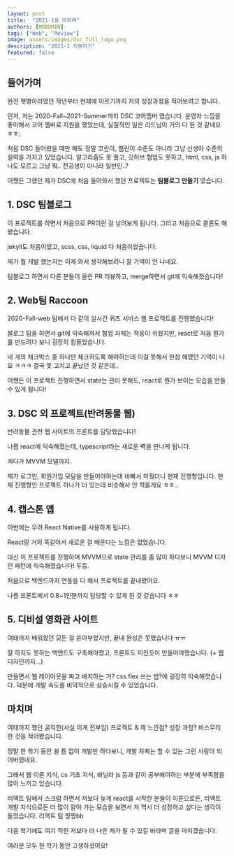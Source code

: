 ```yaml
---
layout: post
title:  "2021-1을 마치며"
authors: [MOBUMIN]
tags: ["Web", "Review"]
image: assets/images/dsc_full_logo.png
description: "2021-1 리뷰하기"
featured: false
---
```


## 들어가며

완전 햇병아리였던 작년부터 현재에 이르기까지 저의 성장과정을 적어보려고 합니다.

먼저, 저는 2020-Fall~2021-Summer까지 DSC 코어멤버 였습니다. 운영자 느낌을 좋아해서 코어 멤버로 지원을 했었는데, 실질적인 일은 리드님이 거의 다 한 것 같네요 ㅎㅎ;

처음 DSC 들어왔을 때만 해도 정말 코린이, 웹린이 수준도 아니라 그냥 신생아 수준의 실력을 가지고 있었습니다. 알고리즘도 못 풀고, 깃허브 협업도 못하고, html, css, js 하나도 모르고 그냥 뭐.. 전공생이 아니라 일반인..?

어쨌든 그랬던 제가 DSC에 처음 들어와서 했던 프로젝트는 **팀블로그 만들기** 였습니다.

## 1. DSC 팀블로그

이 프로젝트를 하면서 처음으로 PR이란 걸 날려보게 됩니다. 그리고 처음으로 클론도 해봤습니다.

jekyll도 처음이었고, scss, css, liquid 다 처음이었습니다.

제가 뭘 개발 했는지는 이제 와서 생각해보려니 잘 기억이 안 나네요.

팀블로그 하면서 다른 분들이 올린 PR 리뷰하고, merge하면서 git에 익숙해졌습니다!

## 2. Web팀 Raccoon

2020-Fall-web 팀에서 다 같이 실시간 퀴즈 서비스 웹 프로젝트를 진행했습니다!

블로그 팀을 하면서 git에 익숙해져서 협업 자체는 적응이 쉬웠지만, react로 처음 뭔가를 만드려다 보니 굉장히 힘들었습니다.

네 개의 체크박스 중 하나만 체크하도록 해야하는데 이걸 못해서 한참 헤맸던 기억이 나요 ㅋㅋㅋ 결국 못 고치고 끝났던 것 같은데..

어쨌든 이 프로젝트 진행하면서 state는 관리 못해도, react로 뭔가 보이는 모습을 만들 수 있게 됩니다!

## 3. DSC 외 프로젝트(반려동물 웹)

반려동물 관련 웹 사이트의 프론트를 담당했습니다!

나름 react에 익숙해졌는데, typescript라는 새로운 벽을 만나게 됩니다.

게다가 MVVM 모델까지.

제가 로그인, 회원가입 모달을 만들어야하는데 바빠서 미뤘더니 현재 진행형입니다. 현재 진행형인 프로젝트 하나가 더 있는데 비슷해서 안 적을게요 ㅎㅎ..

## 4. 캡스톤 앱

이번에는 무려 React Native를 사용하게 됩니다.

React랑 거의 똑같아서 새로운 걸 배운다는 느낌은 없었습니다.

대신 이 프로젝트를 진행하며 MVVM으로 state 관리를 좀 많이 하다보니 MVVM 디자인 패턴에 익숙해졌습니다! 두둥.

처음으로 백엔드까지 연동을 다 해서 프로젝트를 끝내봤어요.

나름 프론트에서 0.8~1인분까지 담당할 수 있게 된 것 같습니다 ㅎㅎ

## 5. 디비설 영화관 사이트

여태까지 배워왔던 모든 걸 쏟아부었지만, 끝내 완성은 못했습니다 ㅠㅠ

잘 하지도 못하는 백엔드도 구축해야했고, 프론트도 미친듯이 만들어야했습니다. (+ 웹 디자인까지...)

만들면서 웹 레이아웃을 짜고 배치하는 거? css flex 쓰는 법?에 굉장히 익숙해졋습니다. 덕분에 개발 속도를 비약적으로 상승시킬 수 있었습니다.

## 마치며

여태까지 했던 굵직한(사실 이게 전부임) 프로젝트 & 제 느낀점? 성장 과정? 비스무리 한 것을 적어봤습니다.

정말 한 학기 동안 쉴 틈 없이 개발만 하다보니, 개발 자체는 할 수 있는 그런 사람이 되어버렸네요.

그래서 웹 이론 지식, cs 기초 지식, 바닐라 js 등과 같이 공부해야하는 부분에 부족함을 많이 느끼고 있습니다.

리액트 팀에서 스크럼 하면서 저보다 늦게 react를 시작한 분들이 이론으로든, 리액트 개발 지식으로든 더 많이 알아 가는 모습을 보면서 저 역시 더 성장하고 싶다는 생각이 들었습니다. 리액트 팀 짱짱bb

다음 학기에도 여기 적힌 저보다 더 나은 제가 될 수 있길 바라며 글을 마치겠습니다.

여러분 모두 한 학기 동안 고생하셨어요!
